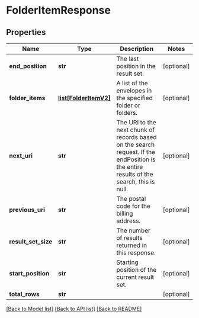 # FolderItemResponse

## Properties
Name | Type | Description | Notes
------------ | ------------- | ------------- | -------------
**end_position** | **str** | The last position in the result set.  | [optional] 
**folder_items** | [**list[FolderItemV2]**](FolderItemV2.md) | A list of the envelopes in the specified folder or folders.  | [optional] 
**next_uri** | **str** | The URI to the next chunk of records based on the search request. If the endPosition is the entire results of the search, this is null.  | [optional] 
**previous_uri** | **str** | The postal code for the billing address. | [optional] 
**result_set_size** | **str** | The number of results returned in this response.  | [optional] 
**start_position** | **str** | Starting position of the current result set. | [optional] 
**total_rows** | **str** |  | [optional] 

[[Back to Model list]](../README.md#documentation-for-models) [[Back to API list]](../README.md#documentation-for-api-endpoints) [[Back to README]](../README.md)


